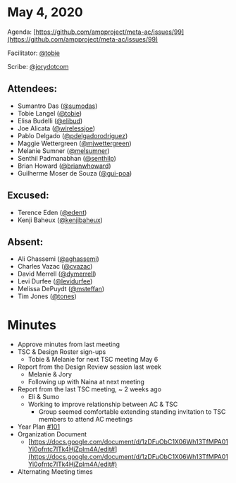 # **May 4, 2020**

Agenda: [https://github.com/ampproject/meta-ac/issues/99](https://github.com/ampproject/meta-ac/issues/99)

Facilitator: [@tobie][tobie]

Scribe: [@jorydotcom][jorydotcom]

## **Attendees:**

*   Sumantro Das ([@sumodas][sumodas])
*   Tobie Langel ([@tobie][tobie])
*   Elisa Budelli ([@elibud][elibud])
*   Joe Alicata ([@wirelessjoe][wirelessjoe])
*   Pablo Delgado ([@pdelgadorodriguez][pdelgadorodriguez])
*   Maggie Wettergreen ([@mjwettergreen][mjwettergreen])
*   Melanie Sumner ([@melsumner][melsumner])
*   Senthil Padmanabhan ([@senthilp][senthilp])
*   Brian Howard ([@brianwhoward][brianwhoward])
*   Guilherme Moser de Souza ([@gui-poa][gui-poa])

## **Excused:**

*   Terence Eden ([@edent][edent])
*   Kenji Baheux ([@kenjibaheux][kenjibaheux])

## **Absent:**

*   Ali Ghassemi ([@aghassemi][aghassemi])
*   Charles Vazac ([@cvazac][cvazac])
*   David Merrell ([@dymerrell][dymerrell])
*   Levi Durfee ([@levidurfee][levidurfee])
*   Melissa DePuydt ([@msteffan][msteffan])
*   Tim Jones ([@tones][tones])

# **Minutes**

*   Approve minutes from last meeting
*   TSC & Design Roster sign-ups
    *   Tobie & Melanie for next TSC meeting May 6
*   Report from the Design Review session last week
    *   Melanie & Jory
    *   Following up with Naina at next meeting
*   Report from the last TSC meeting, ~ 2 weeks ago
    *   Eli & Sumo
    *   Working to improve relationship between AC & TSC
        *   Group seemed comfortable extending standing invitation to TSC members to attend AC meetings
*   Year Plan [#101](https://github.com/ampproject/meta-ac/issues/101)   
*   Organization Document
    *   [https://docs.google.com/document/d/1zDFuObC1X06Wh13TfMPA01Yi0ofntc7lTk4HjZplm4A/edit#](https://docs.google.com/document/d/1zDFuObC1X06Wh13TfMPA01Yi0ofntc7lTk4HjZplm4A/edit#)
*   Alternating Meeting times

[tobie]: https://github.com/tobie
[wirelessjoe]: https://github.com/wirelessjoe
[cvazac]: https://github.com/cvazac
[gui-poa]: https://github.com/gui-poa
[levidurfee]: https://github.com/levidurfee
[sumodas]: https://github.com/sumodas
[edent]: https://github.com/edent
[senthilp]: https://github.com/senthilp
[tones]: https://github.com/tones
[kenjibaheux]: https://github.com/kenjibaheux
[elibud]: https://github.com/elibud
[pdelgadorodriguez]: https://github.com/pdelgadorodriguez
[dymerrell]: https://github.com/dymerrell
[mjwettergreen]: https://github.com/mjwettergreen
[melsumner]: https://github.com/melsumner
[msteffan]: https://github.com/msteffan
[TedShuter]: https://github.com/TedShuter
[aghassemi]: https://github.com/aghassemi
[jorydotcom]: https://github.com/jorydotcom
[brianwhoward]: https://github.com/brianwhoward